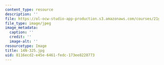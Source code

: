 ```yaml
---
content_type: resource
description: ''
file: https://ol-ocw-studio-app-production.s3.amazonaws.com/courses/21g-410-advanced-german-professional-communication-spring-2017/8116ecd2e45e6461fedc173ee8228773_14N-325.jpg
file_type: image/jpeg
image_metadata:
  caption: ''
  credit: ''
  image-alt: ''
resourcetype: Image
title: 14N-325.jpg
uid: 8116ecd2-e45e-6461-fedc-173ee8228773
---
```

